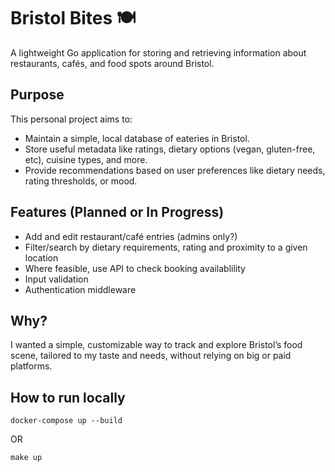 # Bristol Bites 🍽️

A lightweight Go application for storing and retrieving information about restaurants, cafés, and food spots around Bristol.

## Purpose

This personal project aims to:

- Maintain a simple, local database of eateries in Bristol.
- Store useful metadata like ratings, dietary options (vegan, gluten-free, etc), cuisine types, and more.
- Provide recommendations based on user preferences like dietary needs, rating thresholds, or mood.

## Features (Planned or In Progress)

- Add and edit restaurant/café entries (admins only?)
- Filter/search by dietary requirements, rating and proximity to a given location
- Where feasible, use API to check booking availablility
- Input validation
- Authentication middleware

## Why?

I wanted a simple, customizable way to track and explore Bristol’s food scene, tailored to my taste and needs, without relying on big or paid platforms.

## How to run locally

```
docker-compose up --build
```

OR 

```
make up
````